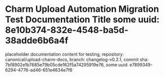 # Charm Upload Automation Migration Test Documentation Title some uuid: 8e10b374-832e-4548-ba5d-38adde6b6a4f
 placeholder documentation content for testing,  repository: canonical/upload-charm-docs,  branch: changelog-v0.2.1,  commit sha: 7bf8902e1b7685e79b05cde162f5a74295919e76,  some uuid: e7899349-6294-4776-ad46-651e4634e7f8